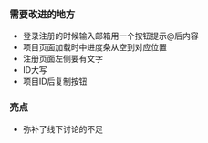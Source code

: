 ### 需要改进的地方  
- 登录注册的时候输入邮箱用一个按钮提示@后内容  
- 项目页面加载时中进度条从空到对应位置  
- 注册页面左侧要有文字
- ID大写
- 项目ID后复制按钮
### 亮点
- 弥补了线下讨论的不足